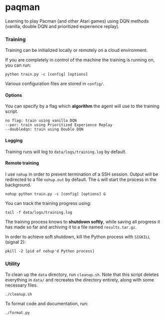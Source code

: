 # paqman
Learning to play Pacman (and other Atari games) using DQN methods (vanilla, double DQN and prioritized experience replay).

### Training
Training can be initialized locally or remotely on a cloud environment.

If you are completely in control of the machine the training is running on, you can run:
```
python train.py -c [config] [options]
``` 

Various configuration files are stored in `config/`.

#### Options
You can specify by a flag which **algorithm** the agent will use to the training script.
```
no flag: train using vanilla DQN
--per: train using Prioritized Experience Replay
--doubledqn: train using Double DQN
```

#### Logging
Training runs will log to `data/logs/training.log` by default.

#### Remote training
I use `nohup` in order to prevent termination of a SSH session.
Output will be redirected to a file `nohup.out` by default.
The `&` will start the process in the background.
```
nohup python train.py -c [config] [options] &
```

You can track the training progress using:
```
tail -f data/logs/training.log
```

The training process knows to **shutdown softly**, while saving all progress it has made so far and archiving it to a file named `results.tar.gz`.

In order to achieve soft shutdown, kill the Python process with `SIGKILL` (signal 2):
```
pkill -2 [pid of nohup'd Python process]
```

### Utility
To clean up the `data` directory, run `cleanup.sh`. Note that this script deletes everything in `data/` and recreates the directory entirely, along with some necessary files.
```
./cleanup.sh
```

To format code and documentation, run:
```
./format.py
```